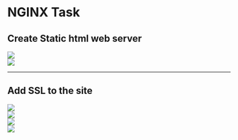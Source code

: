 # **NGINX Task**

## **Create Static html web server**
![](https://github.com/abdulrahman102/Sprints_tasks/blob/master/NGINX/screenshots/1.png)  
![](https://github.com/abdulrahman102/Sprints_tasks/blob/master/NGINX/screenshots/2.png)  

-------------

## **Add SSL to the site**
![](https://github.com/abdulrahman102/Sprints_tasks/blob/master/NGINX/screenshots/4.png)  
![](https://github.com/abdulrahman102/Sprints_tasks/blob/master/NGINX/screenshots/5.png)  
![](https://github.com/abdulrahman102/Sprints_tasks/blob/master/NGINX/screenshots/6.png)  
![](https://github.com/abdulrahman102/Sprints_tasks/blob/master/NGINX/screenshots/3.png)

